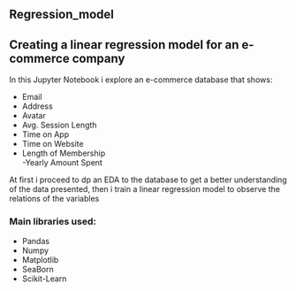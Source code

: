 ## Regression_model
## Creating a linear regression  model for an e-commerce company 

In this Jupyter Notebook i explore an e-commerce database that shows:
  - Email	
  - Address
  - Avatar	
  - Avg. Session Length	
  - Time on App	
  - Time on Website	
  - Length of Membership	
  -Yearly Amount Spent

At first i proceed to dp an EDA to the database to get a better understanding of the data presented, then i train a linear regression model to observe the relations of the variables

### Main libraries used:
  - Pandas
  - Numpy
  - Matplotlib
  - SeaBorn
  - Scikit-Learn
